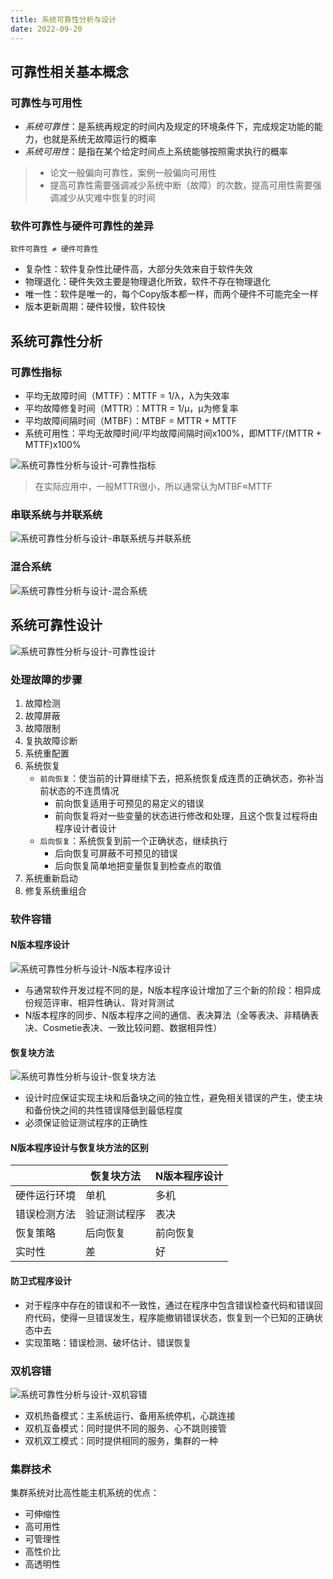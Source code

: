 ```yaml
---
title: 系统可靠性分析与设计
date: 2022-09-20
---
```


## 可靠性相关基本概念

### 可靠性与可用性

- *系统可靠性*：是系统再规定的时间内及规定的环境条件下，完成规定功能的能力，也就是系统无故障运行的概率
- *系统可用性*：是指在某个给定时间点上系统能够按照需求执行的概率

> - 论文一般偏向可靠性，案例一般偏向可用性
> - 提高可靠性需要强调减少系统中断（故障）的次数，提高可用性需要强调减少从灾难中恢复的时间

### 软件可靠性与硬件可靠性的差异

`软件可靠性 ≠ 硬件可靠性`

- 复杂性：软件复杂性比硬件高，大部分失效来自于软件失效
- 物理退化：硬件失效主要是物理退化所致，软件不存在物理退化
- 唯一性：软件是唯一的，每个Copy版本都一样，而两个硬件不可能完全一样
- 版本更新周期：硬件较慢，软件较快

## 系统可靠性分析

### 可靠性指标

- 平均无故障时间（MTTF）：MTTF = 1/λ，λ为失效率
- 平均故障修复时间（MTTR）：MTTR = 1/μ，μ为修复率
- 平均故障间隔时间（MTBF）：MTBF = MTTR + MTTF
- 系统可用性：平均无故障时间/平均故障间隔时间x100%，即MTTF/(MTTR + MTTF)x100%

![系统可靠性分析与设计-可靠性指标](/assets/qccstp/系统可靠性分析与设计-可靠性指标.png)

> 在实际应用中，一般MTTR很小，所以通常认为MTBF≈MTTF

### 串联系统与并联系统

![系统可靠性分析与设计-串联系统与并联系统](/assets/qccstp/系统可靠性分析与设计-串联系统与并联系统.png)

### 混合系统

![系统可靠性分析与设计-混合系统](/assets/qccstp/系统可靠性分析与设计-混合系统.png)

## 系统可靠性设计

![系统可靠性分析与设计-可靠性设计](/assets/qccstp/系统可靠性分析与设计-可靠性设计.png)

### 处理故障的步骤

1. 故障检测
2. 故障屏蔽
3. 故障限制
4. 复执故障诊断
5. 系统重配置
6. 系统恢复
   - `前向恢复`：使当前的计算继续下去，把系统恢复成连贯的正确状态，弥补当前状态的不连贯情况
     - 前向恢复适用于可预见的易定义的错误
     - 前向恢复将对一些变量的状态进行修改和处理，且这个恢复过程将由程序设计者设计
   - `后向恢复`：系统恢复到前一个正确状态，继续执行
     - 后向恢复可屏蔽不可预见的错误
     - 后向恢复简单地把变量恢复到检查点的取值
7. 系统重新启动
8. 修复系统重组合

### 软件容错

#### N版本程序设计

![系统可靠性分析与设计-N版本程序设计](/assets/qccstp/系统可靠性分析与设计-N版本程序设计.png)

- 与通常软件开发过程不同的是，N版本程序设计增加了三个新的阶段：相异成份规范评审、相异性确认、背对背测试
- N版本程序的同步、N版本程序之间的通信、表决算法（全等表决、非精确表决、Cosmetie表决、一致比较问题、数据相异性）

#### 恢复块方法

![系统可靠性分析与设计-恢复块方法](/assets/qccstp/系统可靠性分析与设计-恢复块方法.png)

- 设计时应保证实现主块和后备块之间的独立性，避免相关错误的产生，使主块和备份快之间的共性错误降低到最低程度
- 必须保证验证测试程序的正确性

#### N版本程序设计与恢复块方法的区别

|        | 恢复块方法  | N版本程序设计 |
|--------|--------|---------|
| 硬件运行环境 | 单机     | 多机      |
| 错误检测方法 | 验证测试程序 | 表决      |
| 恢复策略   | 后向恢复   | 前向恢复    |
| 实时性    | 差      | 好       |

#### 防卫式程序设计

- 对于程序中存在的错误和不一致性，通过在程序中包含错误检查代码和错误回府代码，使得一旦错误发生，程序能撤销错误状态，恢复到一个已知的正确状态中去
- 实现策略：错误检测、破坏估计、错误恢复

### 双机容错

![系统可靠性分析与设计-双机容错](/assets/qccstp/系统可靠性分析与设计-双机容错.png)

- 双机热备模式：主系统运行、备用系统停机，心跳连接
- 双机互备模式：同时提供不同的服务、心不跳则接管
- 双机双工模式：同时提供相同的服务，集群的一种

### 集群技术

集群系统对比高性能主机系统的优点：

- 可伸缩性
- 高可用性
- 可管理性
- 高性价比
- 高透明性

